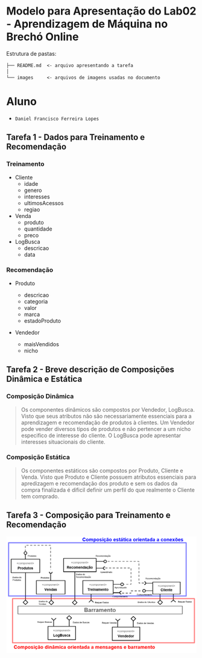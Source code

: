# Modelo para Apresentação do Lab02 - Aprendizagem de Máquina no Brechó Online

Estrutura de pastas:

~~~
├── README.md  <- arquivo apresentando a tarefa
│
└── images     <- arquivos de imagens usadas no documento
~~~

# Aluno
* `Daniel Francisco Ferreira Lopes`

## Tarefa 1 - Dados para Treinamento e Recomendação

>
### Treinamento
* Cliente
  * idade
  * genero
  * interesses
  * ultimosAcessos
  * regiao
* Venda
  * produto
  * quantidade
  * preco
* LogBusca
  * descricao
  * data

### Recomendação
* Produto
  * descricao
  * categoria
  * valor
  * marca
  * estadoProduto

* Vendedor
  * maisVendidos
  * nicho

## Tarefa 2 - Breve descrição de Composições Dinâmica e Estática

>
### Composição Dinâmica
> Os componentes dinâmicos são compostos por Vendedor, LogBusca. Visto que seus atributos não são necessariamente essenciais para a aprendizagem e recomendação de produtos à clientes. Um Vendedor pode vender diversos tipos de produtos e não pertencer a um nicho especifico de interesse do cliente. O LogBusca pode apresentar interesses situacionais do cliente.
### Composição Estática
> Os componentes estáticos são compostos por Produto, Cliente e Venda. Visto que Produto e Cliente possuem atributos essenciais para apredizagem e recomendação dos produto e sem os dados da compra finalizada é dificil definir um perfil do que realmente o Cliente tem comprado.

## Tarefa 3 - Composição para Treinamento e Recomendação

>
![Diagrama Eventos](images/exercicio3.png)
